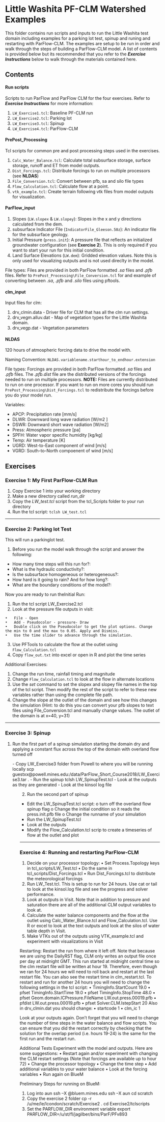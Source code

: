 Little Washita PF-CLM Watershed Examples
=======
This folder contains run scripts and inputs to run the Little Washita test domain including examples for a parking lot test, spinup and runing and restarting with ParFlow-CLM. The examples are setup to be run in order and walk through the steps of building a ParFlow-CLM model. A list of contents is provided below but its recommended that you refer to the ***Exercise Instructions*** below to walk through the materials contained here.  

Contents
--------------------
#### Run scripts
Scripts to run ParFlow and ParFlow CLM for the four exercises. Refer to ***Exercise Instructions*** for more information:
1. `LW_Exercise1.tcl`: Baseline PF-CLM run
2. `LW_Exercise2.tcl`: Parking lot
3. `LW_Exercise3.tcl`: Spinup
4. `LW_Exercise4.tcl`: ParFlow-CLM

#### PrePost_Processing
Tcl scripts for common pre and post processing steps used in the exercises.  
1. `Calc_Water_Balance.tcl`: Calculate total subsurface storage, surface storage, runoff and ET from model outputs.
2. `Dist_Forcings.tcl`: Distribute forcings to run on multiple processors (see **NLDAS**)
3. `File_Conversion.tcl`: Convert between pfb, sa and silo file types
4. `Flow_Calculation.tcl`: Calculate flow at a point.
5. `vtk_example.tcl`: Create terrain following vtk files from model outputs for visualization.


#### ParFlow_input
1. Slopes (`LW.slopex` & `LW.slopey`): Slopes in the x and y directions calculated from the dem.
2. subsurface Indicator File (`IndicatorFile_Gleeson.50z`): An indicator file for the subsurface geology.
3. Initial Pressure (`press.init`): A pressure file that reflects an initialized groundwater configuration (see **Exercise 2**). This is only required if you want to start your run for this initial condition.
4. Land Surface Elevations (`LW.dem`): Gridded elevation values.  Note this is only used for visualizing outputs and is not used direclty in the model.

File types:  Files are provided in both ParFlow formatted *.sa* files and *.pfb* files. Refer to `PrePost_Processing\File_Conversion.tcl` for and example of converting between *.sa*, *.pfb* and *.silo* files using pftools.

#### clm_input
Input files for clm:
1. drv_clmin.data - Driver file for CLM that has all the clm run settings.
2. drv_vegm.alluv.dat - Map of vegetation types for the Little Washita domain.
3. drv_vegp.dat - Vegetation parameters

#### NLDAS
120 hours of atmospheric forcing data to drive the model with.

Naming Convention: `NLDAS.variablename.starthour_to_endhour.extension`

File types: Forcings are provided in both ParFlow formatted *.sa* files and *.pfb* files. The *.pfb.dist* file are the distributed versions of the forcings needed to run on multiple processors. **NOTE:** Files are currently distributed to run on one processor. If you want to run on more cores you should run  `PrePost_Processing\Dist_Forcings.tcl` to redistribute the forcings before you do your model run.

Variables:
- APCP: Precipitation rate [mm/s]
- DLWR: Downward long wave radiation [W/m2
]
- DSWR: Downward short wave radiation [W/m2]
- Press: Atmospheric pressure [pa]
- SPFH: Water vapor specific humidity [kg/kg]
- Temp: Air temperature [K]
- UGRD: West-to-East component of wind [m/s]
- VGRD: South-to-North compoenent of wind [m/s]

Exercises
--------------------

### Exercise 1: My First ParFlow-CLM Run
1.	Copy Exercise 1 into your working directory
2.	Make a new directory called *run_dir*
3.	Copy the *LW_test.tcl* script from the tcl_Scripts folder to your run directory
4.	Run the tcl script:
`tclsh LW_test.tcl`

___
### Exercise 2: Parking lot Test
This will run a parkinglot test.

1. Before you run the model walk through the script and answer the following:
- How many time steps will this run for?:
- What is the hydraulic conductivity?:
- Is the subsurface homogeneous or heterogeneous?:
- How hard is it going to rain? And for how long?:
- What are the boundary conditions of the model?:


Now you are ready to run theInitial Run:
1.	Run the tcl script  LW_Exercise2.tcl
2.	Look at the pressure file outputs in visit:
```
•	File - Open
•	Add - Pseudocolor - pressure- Draw
•	Double click on the Pseudocolor to get the plot options. Change the min to 0 and the max to 0.05. Apply and Dismiss.
•	Use the time slider to advance through the simulation.
```
3.	Use PFTools to calculate the flow at the outlet using `Flow_Calculation.tcl`
4.	Copy `flow_out.txt` into excel or open in R and plot the time series

Additional Exercises:
1.	Change the run time, rainfall timing and magnitude
2.	Change `Flow_Calculation.tcl` to look at the flow in alternate locations
3.  Use the *set* command to set the slopex and slopey file names in the top of the tcl script. Then modify the rest of the script to refer to these new variables rather than using the complete file path.
4.	Change the slope at the outlet of the domain and see how this changes the simulation (Hint: to do this you can convert your pfb slopes to text files using File_Conversion.tcl and manually change values. The outlet of the domain is at x=40, y=31)  

___
### Exercise 3: Spinup

1.	Run the first part of a spinup simulation starting the domain dry and applying a constant flux across the top of the domain with overland flow turned off

<ul>
-	Copy LW_Exercise3 folder from Powell to where you will be running locally
scp guestxx@powell.mines.edu:/data/ParFlow_Short_Course2018/LW_Exercise3.tar .
-	Run the spinup tclsh LW_SpinupTest.tcl
-	Look at the outputs as they are generated
-	Look at the kinsol log file
<ul>


2.	Run the second part of spinup

-	Edit the LW_SpinupTest.tcl script:
o	turn off the overland flow spinup flag
o	Change the initial condition so it reads the press.init.pfb file
o	Change the runname of your simulation
-	Run the LW_SpinupTest.tcl
-	Look at the outputs
-	Modify the Flow_Calculation.tcl scrip to create a timeseries of flow at the outlet and plot
____
### Exercise 4: Running and restarting ParFlow-CLM
1.	Decide on your processor topology:
•	 Set Process.Topology keys in tcl_scripts/LW_Test.tcl
•	Do the same in tcl_scripts/Dist_Forcings.tcl
•	Run Dist_Forcings.tcl to distribute the meteorological forcings
2.	Run LW_Test.tcl. This is setup to run for 24 hours. Use cat or tail to look at the kinsol.log file and see the progress and solver performance.  
3.	Look at outputs in Visit. Note that in addition to pressure and saturation there are all of the additional CLM output variables to look at.  
4.	Calculate the water balance components and the flow at the outlet using Calc_Water_Blance.tcl and Flow_Calculation.tcl. Use R or excel to look at the text outputs and look at the silos of water table depth in Visit.
5.	Make VTKs out of the outputs using VTK_example.tcl and experiment with visualizations in Visit

Restarting:
Restart the run from where it left off. Note that because we are using the DailyRST flag, CLM only writes an output file once per day at midnight GMT.  This run started at midnight central time so the clm restart file will be written at hour 19.  Therefore, even though we ran for 24 hours we will need to roll back and restart at the last restart file. You can also see the restart time in clm_restart.tcl. To restart and run for another 24 hours you will need to change the following settings in the tcl script:
•	 TimingInfo.StartCount               19.0
•	pfset TimingInfo.StartTime                19.0
•	pfset TimingInfo.StopTime                 48.0
•	pfset Geom.domain.ICPressure.FileName        LW.out.press.00019.pfb
•	pfdist LW.out.press.00019.pfb
•	pfset Solver.CLM.IstepStart                           20
Also in drv_clmin.dat you should change:
•	startcode 	1
•	clm_ic  	1

Look at your outputs again. Don’t forget that you will need to change the number of time steps in the water balance and flow scripts.  You can ensure that you did the restart correctly by checking that the solution for the overlap period (i.e. hours 19-24) is the same for the first run and the restart run.

Additional Tests
Experiment with the model and outputs. Here are some suggestions:
•	Restart again and/or experiment with changing the CLM restart settings (Note that forcings are available up to hour 72)
•	Change the processor topology
•	Change the time step
•	Add additional variables to your water balance
•	Look at the forcing variables
•	Run again on BlueM

Preliminary Steps for running on BlueM:
1.	Log into aun
ssh –X <username>@bluem.mines.edu
ssh –X aun
cd scratch
2.	Copy the exercise 2 folder
cp -r /u/me/le/lcondon/scratch/Exercise2 .
cd Exercise2/tclscripts
3.	Set the PARFLOW_DIR environment variable
export PARFLOW_DIR=/u/st/fl/jagilber/bins/ParF/PFv893
